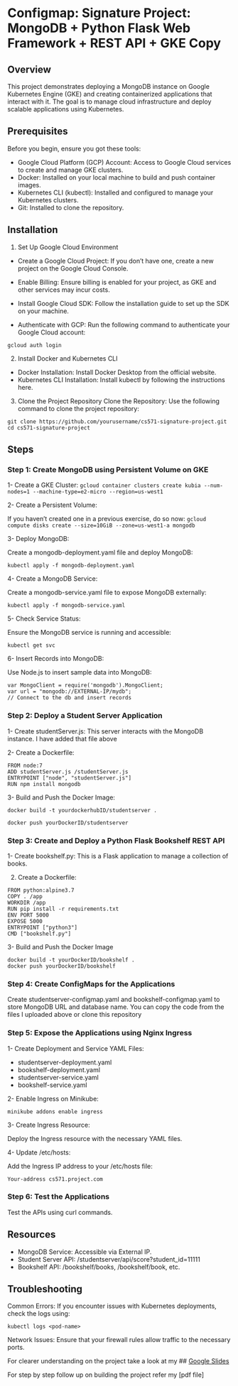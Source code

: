 # Configmap: Signature Project: MongoDB + Python Flask Web Framework + REST API + GKE Copy
## Overview 
This project demonstrates deploying a MongoDB instance on Google Kubernetes Engine (GKE) and creating containerized applications that interact with it. The goal is to manage cloud infrastructure and deploy scalable applications using Kubernetes.


## Prerequisites
Before you begin, ensure you got these tools:

- Google Cloud Platform (GCP) Account: Access to Google Cloud services to create and manage GKE clusters.
- Docker: Installed on your local machine to build and push container images.
- Kubernetes CLI (kubectl): Installed and configured to manage your Kubernetes clusters.
- Git: Installed to clone the repository.

## Installation
1. Set Up Google Cloud Environment

- Create a Google Cloud Project: If you don’t have one, create a new project on the Google Cloud Console.

- Enable Billing: Ensure billing is enabled for your project, as GKE and other services may incur costs.

- Install Google Cloud SDK: Follow the installation guide to set up the SDK on your machine.

- Authenticate with GCP: Run the following command to authenticate your Google Cloud account:

```gcloud auth login```

2. Install Docker and Kubernetes CLI
- Docker Installation: Install Docker Desktop from the official website.
- Kubernetes CLI Installation: Install kubectl by following the instructions here.
  
3. Clone the Project Repository
Clone the Repository: Use the following command to clone the project repository:
```
git clone https://github.com/yourusername/cs571-signature-project.git
cd cs571-signature-project
```

## Steps
### Step 1: Create MongoDB using Persistent Volume on GKE
1- Create a GKE Cluster:
```gcloud container clusters create kubia --num-nodes=1 --machine-type=e2-micro --region=us-west1```

2- Create a Persistent Volume:

If you haven’t created one in a previous exercise, do so now:
```gcloud compute disks create --size=10GiB --zone=us-west1-a mongodb```

3- Deploy MongoDB:

Create a mongodb-deployment.yaml file and deploy MongoDB:

```kubectl apply -f mongodb-deployment.yaml```

4- Create a MongoDB Service:

Create a mongodb-service.yaml file to expose MongoDB externally:

```kubectl apply -f mongodb-service.yaml```

5- Check Service Status:

Ensure the MongoDB service is running and accessible:

```kubectl get svc```

6- Insert Records into MongoDB:

Use Node.js to insert sample data into MongoDB:
```
var MongoClient = require('mongodb').MongoClient;
var url = "mongodb://EXTERNAL-IP/mydb";
// Connect to the db and insert records
```

### Step 2: Deploy a Student Server Application
1- Create studentServer.js: This server interacts with the MongoDB instance. I have added that file above

2- Create a Dockerfile:
```
FROM node:7
ADD studentServer.js /studentServer.js
ENTRYPOINT ["node", "studentServer.js"]
RUN npm install mongodb
```

3- Build and Push the Docker Image:
```
docker build -t yourdockerhubID/studentserver .

docker push yourDockerID/studentserver
```

### Step 3: Create and Deploy a Python Flask Bookshelf REST API
1- Create bookshelf.py: This is a Flask application to manage a collection of books.

2. Create a Dockerfile: 
```
FROM python:alpine3.7
COPY . /app
WORKDIR /app
RUN pip install -r requirements.txt
ENV PORT 5000
EXPOSE 5000
ENTRYPOINT ["python3"]
CMD ["bookshelf.py"]
```

3- Build and Push the Docker Image
```
docker build -t yourDockerID/bookshelf .
docker push yourDockerID/bookshelf
```

### Step 4: Create ConfigMaps for the Applications
Create studentserver-configmap.yaml and bookshelf-configmap.yaml to store MongoDB URL and database name. You can copy the code from the files I uploaded above or clone this repository 

### Step 5: Expose the Applications using Nginx Ingress
1- Create Deployment and Service YAML Files:

- studentserver-deployment.yaml
- bookshelf-deployment.yaml
- studentserver-service.yaml
- bookshelf-service.yaml

2- Enable Ingress on Minikube:

```minikube addons enable ingress```

3- Create Ingress Resource:

Deploy the Ingress resource with the necessary YAML files.

4- Update /etc/hosts:

Add the Ingress IP address to your /etc/hosts file:


```Your-address cs571.project.com```

### Step 6: Test the Applications
Test the APIs using curl commands.

## Resources
- MongoDB Service: Accessible via External IP.
- Student Server API: /studentserver/api/score?student_id=11111
- Bookshelf API: /bookshelf/books, /bookshelf/book, etc.

## Troubleshooting
Common Errors: If you encounter issues with Kubernetes deployments, check the logs using:

```kubectl logs <pod-name>```

Network Issues: Ensure that your firewall rules allow traffic to the necessary ports.



For clearer understanding on the project take a look at my ## [Google Slides](https://docs.google.com/presentation/d/188Yyq0q6AsKR6UD5bEQoY7TZ7UlGZRVsXPz3Q56cS9g/edit?usp=sharing)

For step by step follow up on building the project refer my [pdf file]
